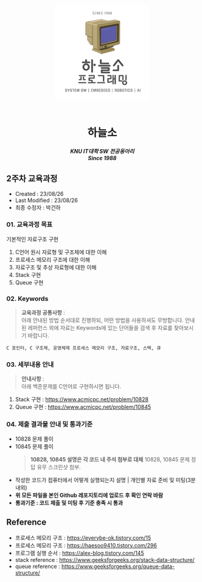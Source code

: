 <h3 align="center">
    <img src="../img/HANULSO_LOGO1.png"
    width="250" height="250"/>
    <br>
    <br>
    <h1 align="center"> 하늘소</h1>
</h3>

<h5 align="center">
    KNU IT대학 SW 전공동아리
    <br>
    Since 1988
</h5>

## 2주차 교육과정

- Created : 23/08/26
- Last Modified : 23/08/26
- 최종 수정자 : 박건하

### 01. 교육과정 목표

기본적인 자료구조 구현

1. C언어 원시 자료형 및 구조체에 대한 이해
2. 프로세스 메모리 구조에 대한 이해
3. 자료구조 및 추상 자료형에 대한 이해
4. Stack 구현
5. Queue 구현

### 02. Keywords

> **교육과정 공통사항** :  
> 아래 안내된 방법 순서대로 진행하되, 어떤 방법을 사용하셔도 무방합니다.
> 안내된 레퍼런스 외에 자료는 Keywords에 있는 단어들을 검색 후 자료를 찾아보시기 바랍니다.

    C 포인터, C 구조체, 운영체제 프로세스 메모리 구조, 자료구조, 스택, 큐

### 03. 세부내용 안내

> **안내사항** :  
> 아래 백준문제를 C언어로 구현하시면 됩니다.

1. Stack 구현 : https://www.acmicpc.net/problem/10828
2. Queue 구현 : https://www.acmicpc.net/problem/10845

### 04. 제출 결과물 안내 및 통과기준

- 10828 문제 풀이
- 10845 문제 풀이
  > **10828, 10845 설명은 각 코드 내 주석 첨부로 대체**
  > 10828, 10845 문제 정답 유무 스크린샷 첨부.
- 작성한 코드가 컴퓨터에서 어떻게 실행되는지 설명 | 개인별 자료 준비 및 미팅(3분 내외)
- **위 모든 파일을 본인 Github 레포지토리에 업로드 후 확인 연락 바람**
- **통과기준 : 코드 제출 및 미팅 후 기준 충족 시 통과**

## Reference

- 프로세스 메모리 구조 : https://everybe-ok.tistory.com/15
- 프로세스 메모리 구조 : https://haesoo9410.tistory.com/296
- 프로그램 실행 순서 : https://alex-blog.tistory.com/145
- stack reference : https://www.geeksforgeeks.org/stack-data-structure/
- queue reference : https://www.geeksforgeeks.org/queue-data-structure/

